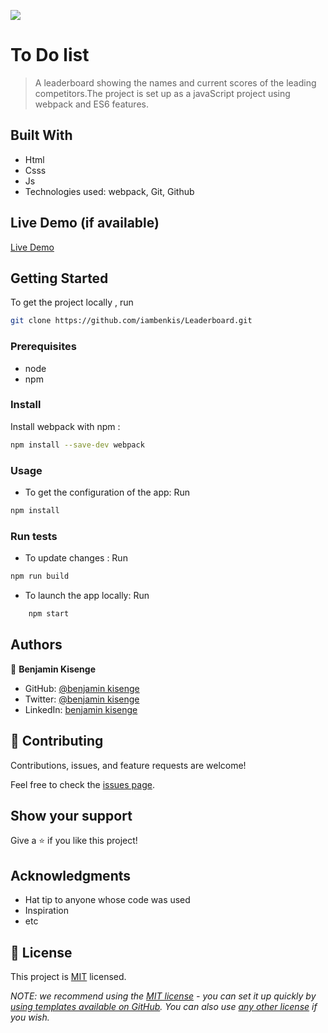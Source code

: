 ![](https://img.shields.io/badge/Microverse-blueviolet)

# To Do list

> A leaderboard showing the names and current scores of the leading competitors.The project is set up as a javaScript project using webpack and ES6 features.
## Built With

- Html
- Csss
- Js
- Technologies used: webpack, Git, Github

## Live Demo (if available)

[Live Demo]()

## Getting Started

To get the project locally , run 
```bash 
git clone https://github.com/iambenkis/Leaderboard.git
```

### Prerequisites

- node
- npm

### Install

Install webpack with npm :

```bash
npm install --save-dev webpack
```

### Usage

- To get the configuration of the app: Run 
```bash
npm install
```

### Run tests

- To update changes : Run 
```bash 
npm run build
```
- To launch the app locally: Run 
```bash 
    npm start
```

## Authors

👤  **Benjamin Kisenge**

* GitHub: [@benjamin kisenge](https://github.com/iambenkis)
* Twitter: [@benjamin kisenge](https://twitter.com/iambenkis)
* LinkedIn: [benjamin kisenge](https://www.linkedin.com/in/ben-kisenge/)

## 🤝 Contributing

Contributions, issues, and feature requests are welcome!

Feel free to check the [issues page](../../issues/).

## Show your support

Give a ⭐️ if you like this project!

## Acknowledgments

- Hat tip to anyone whose code was used
- Inspiration
- etc

## 📝 License

This project is [MIT](./LICENSE) licensed.

_NOTE: we recommend using the [MIT license](https://choosealicense.com/licenses/mit/) - you can set it up quickly by [using templates available on GitHub](https://docs.github.com/en/communities/setting-up-your-project-for-healthy-contributions/adding-a-license-to-a-repository). You can also use [any other license](https://choosealicense.com/licenses/) if you wish._